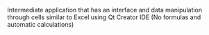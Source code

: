 Intermediate application that has an interface and data manipulation through cells similar to Excel using Qt Creator IDE (No formulas and automatic calculations)
